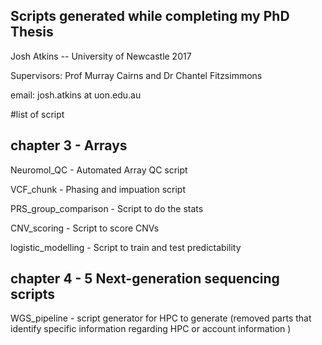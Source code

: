 ## Scripts generated while completing my PhD Thesis

Josh Atkins -- University of Newcastle 2017 

Supervisors: Prof Murray Cairns and Dr Chantel Fitzsimmons 

email:
josh.atkins  at uon.edu.au


#list of script 

## chapter 3 - Arrays 
Neuromol_QC - Automated Array QC script 

VCF_chunk - Phasing and impuation script 

PRS_group_comparison - Script to do the stats 

CNV_scoring - Script to score CNVs 

logistic_modelling - Script to train and test predictability

## chapter 4 - 5 Next-generation sequencing scripts 

WGS_pipeline - script generator for HPC to generate (removed parts that identify specific information regarding HPC or account information )

 
